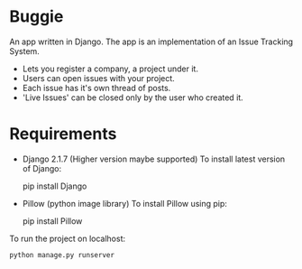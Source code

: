 # Buggie

An app written in Django.
The app is an implementation of an Issue Tracking System.

  * Lets you register a company, a project under it.
  * Users can open issues with your project.
  * Each issue has it's own thread of posts.
  * 'Live Issues' can be closed only by the user who created it.
  
# Requirements
 
  * Django 2.1.7 (Higher version maybe supported)
To install latest version of Django:

    pip install Django
    
 * Pillow (python image library)
To install Pillow using pip:
 
    pip install Pillow
 
To run the project on localhost:
  
    python manage.py runserver
